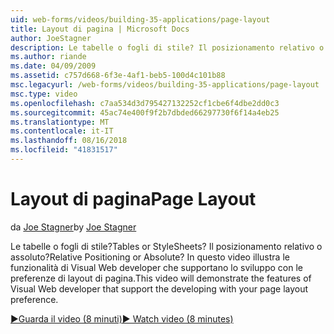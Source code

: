 ```yaml
---
uid: web-forms/videos/building-35-applications/page-layout
title: Layout di pagina | Microsoft Docs
author: JoeStagner
description: Le tabelle o fogli di stile? Il posizionamento relativo o assoluto? In questo video illustra le funzionalità di Visual Web developer che supportano lo sviluppo con yo...
ms.author: riande
ms.date: 04/09/2009
ms.assetid: c757d668-6f3e-4af1-beb5-100d4c101b88
msc.legacyurl: /web-forms/videos/building-35-applications/page-layout
msc.type: video
ms.openlocfilehash: c7aa534d3d795427132252cf1cbe6f4dbe2dd0c3
ms.sourcegitcommit: 45ac74e400f9f2b7dbded66297730f6f14a4eb25
ms.translationtype: MT
ms.contentlocale: it-IT
ms.lasthandoff: 08/16/2018
ms.locfileid: "41831517"
---
```

<a name="page-layout"></a><span data-ttu-id="758a5-105">Layout di pagina</span><span class="sxs-lookup"><span data-stu-id="758a5-105">Page Layout</span></span>
====================
<span data-ttu-id="758a5-106">da [Joe Stagner](https://github.com/JoeStagner)</span><span class="sxs-lookup"><span data-stu-id="758a5-106">by [Joe Stagner](https://github.com/JoeStagner)</span></span>

<span data-ttu-id="758a5-107">Le tabelle o fogli di stile?</span><span class="sxs-lookup"><span data-stu-id="758a5-107">Tables or StyleSheets?</span></span> <span data-ttu-id="758a5-108">Il posizionamento relativo o assoluto?</span><span class="sxs-lookup"><span data-stu-id="758a5-108">Relative Positioning or Absolute?</span></span> <span data-ttu-id="758a5-109">In questo video illustra le funzionalità di Visual Web developer che supportano lo sviluppo con le preferenze di layout di pagina.</span><span class="sxs-lookup"><span data-stu-id="758a5-109">This video will demonstrate the features of Visual Web developer that support the developing with your page layout preference.</span></span>

[<span data-ttu-id="758a5-110">&#9654;Guarda il video (8 minuti)</span><span class="sxs-lookup"><span data-stu-id="758a5-110">&#9654; Watch video (8 minutes)</span></span>](https://channel9.msdn.com/Blogs/ASP-NET-Site-Videos/page-layout)

